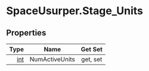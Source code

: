 # SpaceUsurper.Stage_Units
## Properties
| Type | Name | Get Set |
| ---: | ---- | :-----: |
| [int](https://docs.microsoft.com/en-us/dotnet/api/system.int32?view=netframework-4.5) | NumActiveUnits | get, set |
